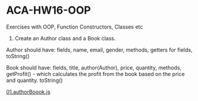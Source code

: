 # ACA-HW16-OOP
Exercises with OOP, Function Constructors, Classes etc

01. Create an Author class and a Book class.

Author should have:
fields, name, email, gender, methods, getters for fields, toString()

Book should have:
fields, title, author(Author), price, quantity, methods, 
getProfit() - which calculates the profit from the book based on the price and quantity.
toString()

[01.authorBoook.js](01.authorBoook.js)
